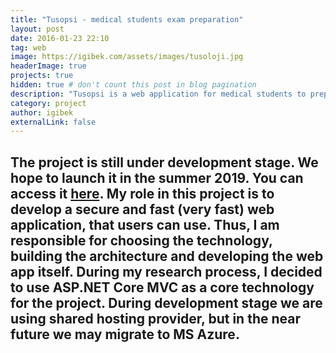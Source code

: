 ```yaml
---
title: "Tusopsi - medical students exam preparation"
layout: post
date: 2016-01-23 22:10
tag: web
image: https://igibek.com/assets/images/tusoloji.jpg
headerImage: true
projects: true
hidden: true # don't count this post in blog pagination
description: "Tusopsi is a web application for medical students to prepare to pass TUS exam."
category: project
author: igibek
externalLink: false
---
```

The project is still under development stage. We hope to launch it in the summer 2019. You can access it [here](https://tusopsi.com). My role in this project is to develop a secure and fast (very fast) web application, that users can use. Thus, I am responsible for choosing the technology, building the architecture and developing the web app itself. During my research process, I decided to use ASP.NET Core MVC as a core technology for the project. During development stage we are using shared hosting provider, but in the near future we may migrate to MS Azure.
---


